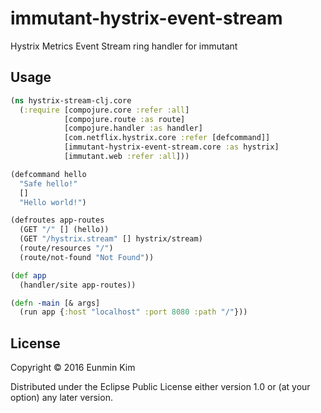 # immutant-hystrix-event-stream

Hystrix Metrics Event Stream ring handler for immutant

## Usage

```clojure
(ns hystrix-stream-clj.core
  (:require [compojure.core :refer :all]
            [compojure.route :as route]
            [compojure.handler :as handler]
            [com.netflix.hystrix.core :refer [defcommand]]
            [immutant-hystrix-event-stream.core :as hystrix]
            [immutant.web :refer :all]))

(defcommand hello
  "Safe hello!"
  []
  "Hello world!")

(defroutes app-routes
  (GET "/" [] (hello))
  (GET "/hystrix.stream" [] hystrix/stream)
  (route/resources "/")
  (route/not-found "Not Found"))

(def app
  (handler/site app-routes))

(defn -main [& args]
  (run app {:host "localhost" :port 8080 :path "/"}))
```

## License

Copyright © 2016 Eunmin Kim

Distributed under the Eclipse Public License either version 1.0 or (at
your option) any later version.
